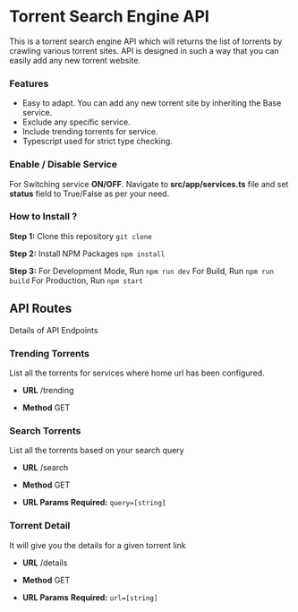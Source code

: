 # Torrent Search Engine API
This is a torrent search engine API which will returns the list of torrents by crawling various torrent sites. API is designed in such a way that you can easily add any new torrent website.

### Features
- Easy to adapt. You can add any new torrent site by inheriting the Base service.
- Exclude any specific service.
- Include trending torrents for service.
- Typescript used for strict type checking.

### Enable / Disable Service
For Switching service **ON/OFF**. Navigate to **src/app/services.ts** file and set **status** field to True/False as per your need. 

### How to Install ?

**Step 1:** Clone this repository
```git clone ```

**Step 2:** Install NPM Packages
```npm install```

**Step 3:** 
For Development Mode, Run ```npm run dev```
For Build, Run ```npm run build```
For Production, Run ```npm start```

## API Routes
Details of API Endpoints

### Trending Torrents
List all the torrents for services where home url has been configured. 
- **URL**
/trending

- **Method**
GET

### Search Torrents
List all the torrents based on your search query
- **URL**
/search

- **Method**
GET

- **URL Params**
**Required:**
```query=[string]```

### Torrent Detail
It will give you the details for a given torrent link
- **URL**
/details

- **Method**
GET

- **URL Params**
**Required:**
```url=[string]```